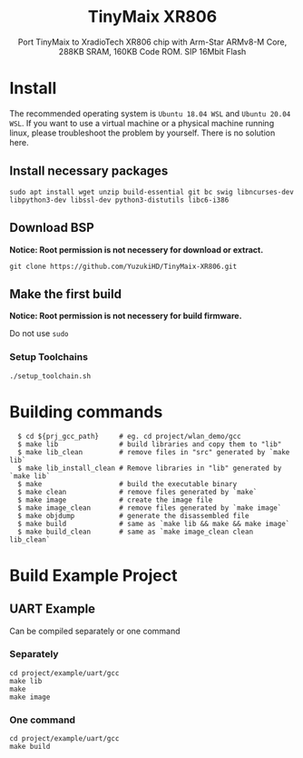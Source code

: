<h1 align="center">TinyMaix XR806</h1>
<p align="center">Port TinyMaix to XradioTech XR806 chip with Arm-Star ARMv8-M Core, 288KB SRAM, 160KB Code ROM. SIP 16Mbit Flash</p>

# Install

The recommended operating system is `Ubuntu 18.04 WSL` and `Ubuntu 20.04 WSL`. If you want to use a virtual machine or a physical machine running linux, please troubleshoot the problem by yourself. There is no solution here.

## Install necessary packages
``` shell
sudo apt install wget unzip build-essential git bc swig libncurses-dev libpython3-dev libssl-dev python3-distutils libc6-i386
```

## Download BSP
**Notice: Root permission is not necessery for download or extract.**
```shell
git clone https://github.com/YuzukiHD/TinyMaix-XR806.git
```

## Make the first build
**Notice: Root permission is not necessery for build firmware.**

Do not use `sudo`

### Setup Toolchains

```shell
./setup_toolchain.sh 
```

# Building commands
```
  $ cd ${prj_gcc_path}     # eg. cd project/wlan_demo/gcc
  $ make lib               # build libraries and copy them to "lib"
  $ make lib_clean         # remove files in "src" generated by `make lib`
  $ make lib_install_clean # Remove libraries in "lib" generated by `make lib`
  $ make                   # build the executable binary
  $ make clean             # remove files generated by `make`
  $ make image             # create the image file
  $ make image_clean       # remove files generated by `make image`
  $ make objdump           # generate the disassembled file
  $ make build             # same as `make lib && make && make image`
  $ make build_clean       # same as `make image_clean clean lib_clean`
```

# Build Example Project

## UART Example

Can be compiled separately or one command

### Separately
```shell
cd project/example/uart/gcc
make lib
make 
make image
```

### One command
```shell
cd project/example/uart/gcc
make build
```